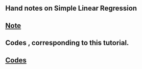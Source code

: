Hand notes on Simple Linear Regression
---
[Note]()
---
Codes , corresponding to this tutorial.
---
[Codes]()
---
